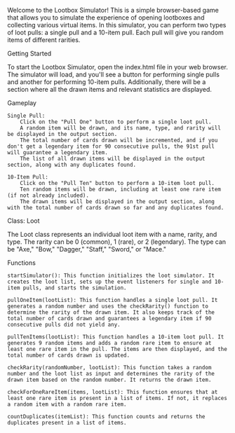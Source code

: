 Welcome to the Lootbox Simulator! This is a simple browser-based game that allows you to simulate the experience of opening lootboxes and collecting various virtual items. In this simulator, you can perform two types of loot pulls: a single pull and a 10-item pull. Each pull will give you random items of different rarities.

Getting Started

To start the Lootbox Simulator, open the index.html file in your web browser. The simulator will load, and you'll see a button for performing single pulls and another for performing 10-item pulls. Additionally, there will be a section where all the drawn items and relevant statistics are displayed.

Gameplay

    Single Pull:
        Click on the "Pull One" button to perform a single loot pull.
        A random item will be drawn, and its name, type, and rarity will be displayed in the output section.
        The total number of cards drawn will be incremented, and if you don't get a legendary item for 90 consecutive pulls, the 91st pull will guarantee a legendary item.
        The list of all drawn items will be displayed in the output section, along with any duplicates found.

    10-Item Pull:
        Click on the "Pull Ten" button to perform a 10-item loot pull.
        Ten random items will be drawn, including at least one rare item (if not already included).
        The drawn items will be displayed in the output section, along with the total number of cards drawn so far and any duplicates found.

Class: Loot

The Loot class represents an individual loot item with a name, rarity, and type. The rarity can be 0 (common), 1 (rare), or 2 (legendary). The type can be "Axe," "Bow," "Dagger," "Staff," "Sword," or "Mace."

Functions

    startSimulator(): This function initializes the loot simulator. It creates the loot list, sets up the event listeners for single and 10-item pulls, and starts the simulation.

    pullOneItem(lootList): This function handles a single loot pull. It generates a random number and uses the checkRarity() function to determine the rarity of the drawn item. It also keeps track of the total number of cards drawn and guarantees a legendary item if 90 consecutive pulls did not yield any.

    pullTenItems(lootList): This function handles a 10-item loot pull. It generates 9 random items and adds a random rare item to ensure at least one rare item in the pull. The items are then displayed, and the total number of cards drawn is updated.

    checkRarity(randomNumber, lootList): This function takes a random number and the loot list as input and determines the rarity of the drawn item based on the random number. It returns the drawn item.

    checkForOneRareItem(items, lootList): This function ensures that at least one rare item is present in a list of items. If not, it replaces a random item with a random rare item.

    countDuplicates(itemList): This function counts and returns the duplicates present in a list of items.